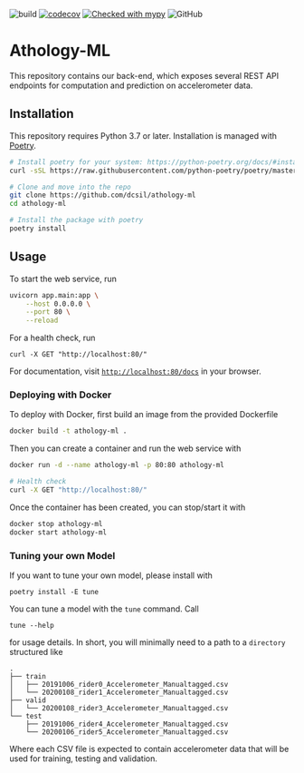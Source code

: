 ![build](https://github.com/dcsil/athology-ml/workflows/build/badge.svg)
[![codecov](https://codecov.io/gh/dcsil/athology-ml/branch/main/graph/badge.svg?token=1g0QJXSYmo)](https://codecov.io/gh/dcsil/athology-ml)
[![Checked with mypy](http://www.mypy-lang.org/static/mypy_badge.svg)](http://mypy-lang.org/)
![GitHub](https://img.shields.io/github/license/dcsil/athology-ml?color=blue)

# Athology-ML

This repository contains our back-end, which exposes several REST API endpoints for computation and prediction on accelerometer data.

## Installation

This repository requires Python 3.7 or later. Installation is managed with [Poetry](https://python-poetry.org/).

```bash
# Install poetry for your system: https://python-poetry.org/docs/#installation
curl -sSL https://raw.githubusercontent.com/python-poetry/poetry/master/get-poetry.py | python

# Clone and move into the repo
git clone https://github.com/dcsil/athology-ml
cd athology-ml

# Install the package with poetry
poetry install
```

## Usage

To start the web service, run

```bash
uvicorn app.main:app \
    --host 0.0.0.0 \
    --port 80 \
    --reload
```

For a health check, run

```
curl -X GET "http://localhost:80/" 
```

For documentation, visit [`http://localhost:80/docs`](http://localhost:80/docs) in your browser.

### Deploying with Docker

To deploy with Docker, first build an image from the provided Dockerfile

```bash
docker build -t athology-ml .  
```

Then you can create a container and run the web service with

```bash
docker run -d --name athology-ml -p 80:80 athology-ml

# Health check
curl -X GET "http://localhost:80/" 
```

Once the container has been created, you can stop/start it with

```bash
docker stop athology-ml
docker start athology-ml
```

### Tuning your own Model

If you want to tune your own model, please install with

```
poetry install -E tune
```

You can tune a model with the `tune` command. Call

```
tune --help
```

for usage details. In short, you will minimally need to a path to a `directory` structured like

```
.
├── train
│   ├── 20191006_rider0_Accelerometer_Manualtagged.csv
│   └── 20200108_rider1_Accelerometer_Manualtagged.csv
├── valid
│   └── 20200108_rider3_Accelerometer_Manualtagged.csv
└── test
    ├── 20191006_rider4_Accelerometer_Manualtagged.csv
    └── 20200106_rider5_Accelerometer_Manualtagged.csv
```

Where each CSV file is expected to contain accelerometer data that will be used for training, testing and validation.